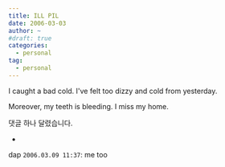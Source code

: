 ```yaml
---
title: ILL PIL
date: 2006-03-03
author: ~
#draft: true
categories:
  - personal
tag:
  - personal
---
```




I caught a bad cold.
I've felt too dizzy and cold from yesterday.

Moreover, my teeth is bleeding.
I miss my home.


 댓글 하나 달렸습니다.

- 
dap `2006.03.09 11:37`: 
me too




